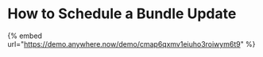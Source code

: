 # How to Schedule a Bundle Update

{% embed url="https://demo.anywhere.now/demo/cmap6qxmv1eiuho3roiwym6t9" %}

